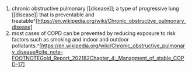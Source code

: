 1. chronic obstructive pulmonary [[disease]]; a type of progressive lung [[disease]] that is preventable and treatable^[https://en.wikipedia.org/wiki/Chronic_obstructive_pulmonary_disease]
2. most cases of COPD can be prevented by reducing exposure to risk factors such as smoking and indoor and outdoor pollutants.^[https://en.wikipedia.org/wiki/Chronic_obstructive_pulmonary_disease#cite_note-FOOTNOTEGold_Report_202182Chapter_4:_Managment_of_stable_COPD-17]